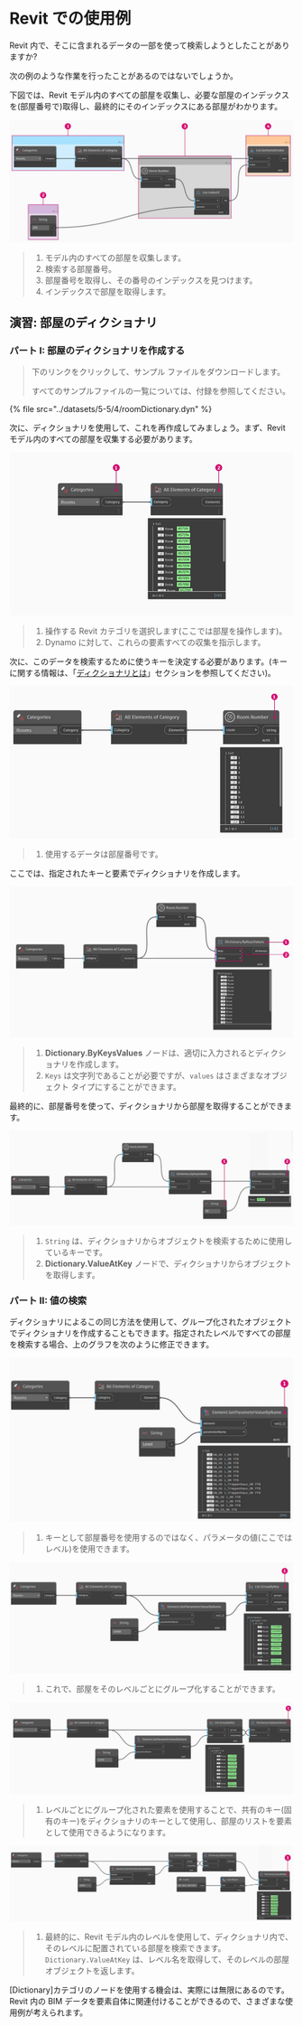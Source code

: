 # Revit での使用例

Revit 内で、そこに含まれるデータの一部を使って検索しようとしたことがありますか?

次の例のような作業を行ったことがあるのではないでしょうか。

下図では、Revit モデル内のすべての部屋を収集し、必要な部屋のインデックスを(部屋番号で)取得し、最終的にそのインデックスにある部屋がわかります。

![](../images/5-5/4/dictionary-collectroominrevitmodel.jpg)

> 1. モデル内のすべての部屋を収集します。
> 2. 検索する部屋番号。
> 3. 部屋番号を取得し、その番号のインデックスを見つけます。
> 4. インデックスで部屋を取得します。

## 演習: 部屋のディクショナリ

### パート I: 部屋のディクショナリを作成する

> 下のリンクをクリックして、サンプル ファイルをダウンロードします。
>
> すべてのサンプルファイルの一覧については、付録を参照してください。

{% file src="../datasets/5-5/4/roomDictionary.dyn" %}

次に、ディクショナリを使用して、これを再作成してみましょう。まず、Revit モデル内のすべての部屋を収集する必要があります。

![](../images/5-5/4/dictionary-exerciseI-01.jpg)

> 1. 操作する Revit カテゴリを選択します(ここでは部屋を操作します)。
> 2. Dynamo に対して、これらの要素すべての収集を指示します。

次に、このデータを検索するために使うキーを決定する必要があります。(キーに関する情報は、「[ディクショナリとは](1-what-is-a-dictionary.md)」セクションを参照してください)。

![](../images/5-5/4/dictionary-exerciseI-02.jpg)

> 1. 使用するデータは部屋番号です。

ここでは、指定されたキーと要素でディクショナリを作成します。

![](../images/5-5/4/dictionary-exerciseI-03.jpg)

> 1. **Dictionary.ByKeysValues** ノードは、適切に入力されるとディクショナリを作成します。
> 2. `Keys` は文字列であることが必要ですが、`values` はさまざまなオブジェクト タイプにすることができます。

最終的に、部屋番号を使って、ディクショナリから部屋を取得することができます。

![](../images/5-5/4/dictionary-exerciseI-04.jpg)

> 1. `String` は、ディクショナリからオブジェクトを検索するために使用しているキーです。
> 2. **Dictionary.ValueAtKey** ノードで、ディクショナリからオブジェクトを取得します。

### パート II: 値の検索

ディクショナリによるこの同じ方法を使用して、グループ化されたオブジェクトでディクショナリを作成することもできます。指定されたレベルですべての部屋を検索する場合、上のグラフを次のように修正できます。

![](../images/5-5/4/dictionary-exerciseII-01.jpg)

> 1. キーとして部屋番号を使用するのではなく、パラメータの値(ここではレベル)を使用できます。

![](../images/5-5/4/dictionary-exerciseII-02.jpg)

> 1. これで、部屋をそのレベルごとにグループ化することができます。

![](../images/5-5/4/dictionary-exerciseII-03.jpg)

> 1. レベルごとにグループ化された要素を使用することで、共有のキー(固有のキー)をディクショナリのキーとして使用し、部屋のリストを要素として使用できるようになります。

![](../images/5-5/4/dictionary-exerciseII-04.jpg)

> 1. 最終的に、Revit モデル内のレベルを使用して、ディクショナリ内で、そのレベルに配置されている部屋を検索できます。`Dictionary.ValueAtKey` は、レベル名を取得して、そのレベルの部屋オブジェクトを返します。

[Dictionary]カテゴリのノードを使用する機会は、実際には無限にあるのです。Revit 内の BIM データを要素自体に関連付けることができるので、さまざまな使用例が考えられます。
